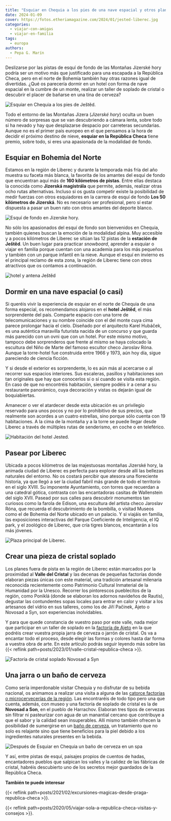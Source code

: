 ```yaml
---
title: "Esquiar en Chequia a los pies de una nave espacial y otros planes especiales"
date: 2024-01-09
cover: https://fotos.etheriamagazine.com/2024/01/jested-liberec.jpg
categories: 
  - viajar-con-amigas
  - viajar-en-familia
tags: 
  - europa
authors: 
  - Pepa G. Marín
---
```


Deslizarse por las pistas de esquí de fondo de las Montañas Jizerské hory podría ser un 
motivo más que justificado para una escapada a la República Checa, pero en el norte de 
Bohemia también hay otras razones igual de divertidas. ¿Qué os parecería dormir en un 
hotel con forma de nave espacial en la cumbre de un monte, realizar un taller de soplado 
de cristal o descubrir el placer de bañarse en una tina de cerveza? 

![Esquiar en Chequia a los pies de Ještěd.](https://fotos.etheriamagazine.com/2024/01/esqui-jested.jpg "Antena y hotel Ještěd © Karel Hubáček – heirs 1963")

Todo el entorno de las Montañas Jizera (_Jizerské hory_) oculta un buen número de 
sorpresas que se van descubriendo a cámara lenta, sobre todo si ha nevado y hay que 
desplazarse despacio por carreteras secundarias. Aunque no es el primer país europeo en 
el que pensamos a la hora de decidir el próximo destino de nieve, **esquiar en la 
República Checa** tiene premio, sobre todo, si eres una apasionada de la modalidad de 
fondo. 

## Esquiar en Bohemia del Norte

Estamos en la región de Liberec y durante la temporada más fría del año muestra su 
faceta más blanca, la favorita de los amantes del esquí de fondo que encuentran aquí más 
de **160 kilómetros de pistas**. Entre ellas destaca la conocida como **Jizerská 
magistrála** que permite, además, realizar otras ocho rutas alternativas. Incluso si os 
gusta competir existe la posibilidad de medir fuerzas con otros esquiadores en la 
carrera de esquí de fondo **Los 50 kilómetros de Jizerská**. No es necesario ser 
profesional, pero sí estar dispuesta a pasar un buen rato con otros amantes del deporte 
blanco. 

![Esquí de fondo en Jizerske hory.](https://fotos.etheriamagazine.com/2024/01/Jizerske-hory.jpg "Esquí de fondo en Jizerská hory. © Swuerfel shutterstock")

No sólo los apasionados del esquí de fondo son bienvenidos en Chequia, también quienes 
buscan la emoción de la modalidad alpina. Muy accesible y a pocos kilómetros de Liberec 
se sitúan las 12 pistas de la **estación de Ještěd**. Un buen lugar para practicar 
_snowboard_, aprender a esquiar o viajar en familia porque cuentan con una academia para 
los más pequeños y también con un parque infantil en la nieve. Aunque el esquí en 
invierno es el principal reclamo de esta zona, la región de Liberec tiene con otros 
atractivos que os contamos a continuación. 

![hotel y antena Ještěd](https://fotos.etheriamagazine.com/2024/01/jested-liberec.jpg "Ještěd. © Transmitter and hotel Ještěd Karel Hubáček – heirs 1963")

## Dormir en una nave espacial (o casi)

Si queréis vivir la experiencia de esquiar en el norte de Chequia de una forma especial, 
os recomendamos alojaros en el **hotel** **Ještěd**, el más sorprendente del país. 
Comparte espacio con una torre de telecomunicaciones y su nombre coincide con el del 
monte cuya cima parece prolongar hacia el cielo. Diseñado por el arquitecto Karel 
Hubáček, es una auténtica maravilla futurista nacida de un concurso y que guarda más 
parecido con un ovni que con un hotel. Por este mismo motivo, tampoco debe sorprenderos 
que frente al mismo se haya colocado la escultura del Niño de Marte del famoso escultor 
checo Jaroslav Róna. Aunque la torre-hotel fue construida entre 1966 y 1973, aún hoy 
día, sigue pareciendo de ciencia ficción. 

Y si desde el exterior es sorprendente, lo es aún más al acercarse o al recorrer sus 
espacios interiores. Sus escaleras, pasillos y habitaciones son tan originales que hay 
que conocerlos sí o sí cuando se visita esta región. En caso de que no encontréis 
habitación, siempre podéis ir a cenar a su restaurante panorámico, cuya decoración y 
vistas os dejarán igual de boquiabiertas. 

Amanecer o ver el atardecer desde esta ubicación es un privilegio reservado para unos 
pocos y no por lo prohibitivo de sus precios, que realmente son acordes a un cuatro 
estrellas, sino porque sólo cuenta con 19 habitaciones. A la cima de la montaña y a la 
torre se puede llegar desde Liberec a través de múltiples rutas de senderismo, en coche 
o en teleférico. 

![Habitación del hotel Jested.](https://fotos.etheriamagazine.com/2024/01/hotel-jested-habitacion.jpg "Habitación del hotel Ještěd. © alesjungmann.com")

## Pasear por Liberec

Ubicada a pocos kilómetros de las majestuosas montañas Jizerské hory, la animada ciudad 
de Liberec es perfecta para explorar desde allí las bellezas naturales del entorno. No 
os costará percibir que atesora una floreciente historia, ya que llegó a ser la ciudad 
fabril más grande de todo el territorio en el siglo XVIII. Su imponente Ayuntamiento, 
con torres que recuerdan a una catedral gótica, contrasta con las encantadoras casitas 
de Wallenstein del siglo XVII. Pasead por sus calles para descubrir monumentos tan 
curiosos como la farola de Edison, una escultura del artista checo Jaroslav Róna, que 
recuerda el descubrimiento de la bombilla, o visitad Museos como el de Bohemia del Norte 
ubicado en un palacio. Y si viajáis en familia, las exposiciones interactivas del Parque 
Coeficiente de Inteligencia, el IQ park, y el zoológico de Liberec, que cría tigres 
blancos, encantarán a los más jóvenes. 

![Plaza principal de Liberec.](https://fotos.etheriamagazine.com/2024/01/liberec.jpg "Liberec. © Ladislav Renner")

## Crear una pieza de cristal soplado

Los planes fuera de pista en la región de Liberec están marcados por la proximidad al 
**Valle del Cristal** y las decenas de pequeñas factorías donde elaboran piezas únicas 
con este material, una tradición artesanal milenaria reconocida recientemente como 
Patrimonio Cultural Inmaterial de la Humanidad por la Unesco. Recorrer los pintorescos 
pueblecitos de la región, como Poniklá (donde se elaboran los adornos navideños de 
Rautis), degustar las contundentes sopas locales para entrar en calor y visitar a los 
artesanos del vidrio en sus talleres, como los de Jiří Pačinek, Ajeto o Novosad a Syn, 
son experiencias inolvidables. 

Y para que quede constancia de vuestro paso por este valle, nada mejor que participar en 
un taller de soplado en la [factoría de 
Ajeto](https://www.ajetoglass.com/jidelni-a-napojovy-listek) en la que podréis crear 
vuestra propia jarra de cerveza o jarrón de cristal. Os va a encantar todo el proceso, 
desde elegir las formas y colores hasta dar forma a vuestra obra de arte. En este 
artículo podrás seguir leyendo más sobre las {{< reflink 
path=posts/2023/01/valle-cristal-republica-checa >}}. 

![Factoría de cristal soplado Novosad a Syn](https://fotos.etheriamagazine.com/2024/01/Taller-Novosad-syn.jpg "© Factoría de cristal soplado Novosad a Syn.")

## Una jarra o un baño de cerveza

Como sería imperdonable visitar Chequia y no disfrutar de su bebida nacional, os 
animamos a realizar una visita a alguna de las [catorce factorías o microcervecerías de 
la 
región](https://www.liberecky-kraj.cz/cs/stravovani/pivovary.html#orderby=2|ASC;page=2;gregionvybrane=;cis=;lastclick=17426). 
Las encontraréis de todo tipo pero una que cuenta, además, con museo y una factoría de 
soplado de cristal es la de **Novosad a Son**, en el pueblo de Harrachov. Elaboran tres 
tipos de cervezas sin filtrar ni pasteurizar con agua de un manantial cercano que 
contribuye a que el sabor y la calidad sean insuperables. Allí mismo también ofrecen la 
posibilidad de sumergirse en un [baño de 
cerveza](https://www.sklarnaharrachov.cz/lazne/cenik), un tratamiento que no solo es 
relajante sino que tiene beneficios para la piel debido a los ingredientes naturales 
presentes en la bebida. 

![Después de Esquiar en Chequia un baño de cerveza en un spa](https://fotos.etheriamagazine.com/2024/01/spa-cerveza-chequia.jpg "Los spas de cerveza son una modalidad que hay que probar en Chequia. © Petr Polák")

Y así, entre pistas de esquí, paisajes propios de cuentos de hadas, encantadores pueblos 
que salpican los valles y la calidez de las fábricas de cristal, habréis descubierto uno 
de los secretos mejor guardados de la República Checa. 

**También te puede interesar** 

{{< reflink path=posts/2021/02/excursiones-magicas-desde-praga-republica-checa >}}. 

{{< reflink path=posts/2020/05/viajar-sola-a-republica-checa-visitas-y-consejos >}}.
